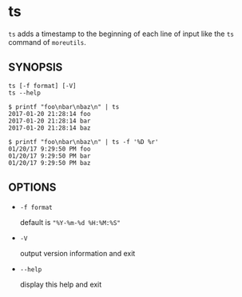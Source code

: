 # ts

`ts` adds a timestamp to the beginning of each line of input like the `ts` command of `moreutils`.

## SYNOPSIS

```
ts [-f format] [-V]
ts --help
```

```
$ printf "foo\nbar\nbaz\n" | ts
2017-01-20 21:28:14 foo
2017-01-20 21:28:14 bar
2017-01-20 21:28:14 baz

$ printf "foo\nbar\nbaz\n" | ts -f '%D %r'
01/20/17 9:29:50 PM foo
01/20/17 9:29:50 PM bar
01/20/17 9:29:50 PM baz
```



## OPTIONS

* `-f format`

    default is `"%Y-%m-%d %H:%M:%S"`

* `-V`

    output version information and exit

* `--help`

    display this help and exit

